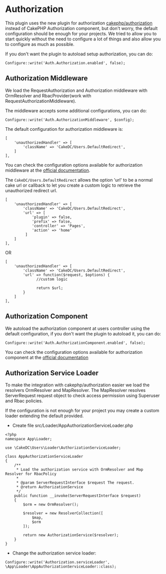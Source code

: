 Authorization
=============
This plugin uses the new plugin for authorization [cakephp/authorization](https://github.com/cakephp/authorization/)
instead of CakePHP Authorization component, but don't worry, the default configuration should be enough for your
projects. We tried to allow you to start quickly without the need to configure a lot of things and also
allow you to configure as much as possible.


If you don't want the plugin to autoload setup authorization, you can do:
```
Configure::write('Auth.Authorization.enabled', false);
```

Authorization Middleware
------------------------
We load the RequestAuthorization and Authorization middleware with OrmResolver and RbacProvider(work with RequestAuthorizationMiddleware).

The middleware accepts some additional configurations, you can do:
```
Configure::write('Auth.AuthorizationMiddleware', $config);
```

The default configuration for authorization middleware is:
```
[
    'unauthorizedHandler' => [
        'className' => 'CakeDC/Users.DefaultRedirect',
    ]
],
```

You can check the configuration options available for authorization middleware at the
[official documentation](https://github.com/cakephp/authorization/blob/master/docs/Middleware.md).

The `CakeDC/Users.DefaultRedirect` allows the option 'url' to be a normal cake url or callback to let
you create a custom logic to retrieve the unauthorized redirect url.

```
[
    'unauthorizedHandler' => [
        'className' => 'CakeDC/Users.DefaultRedirect',
        'url' => [
            'plugin' => false,
            'prefix' => false,
            'controller' => 'Pages',
            'action' => 'home'
         ]
    ]
],
```
OR
```
[
    'unauthorizedHandler' => [
        'className' => 'CakeDC/Users.DefaultRedirect',
        'url' => function($request, $options) {
              //custom logic

              return $url;
        }
    ]
],
```
Authorization Component
-----------------------
We autoload the authorization component at users controller using the default configuration,
if you don't want the plugin to autoload it, you can do:
```
Configure::write('Auth.AuthorizationComponent.enabled', false);
```

You can check the configuration options available for authorization component at the
[official documentation](https://github.com/cakephp/authorization/blob/master/docs/Component.md)

Authorization Service Loader
-----------------------------
To make the integration with cakephp/authorization easier we load the resolvers OrmResolver and MapResolver.
The MapResolver resolves ServerRequest request object to check access permission using Superuser and Rbac policies.

If the configuration is not enough for your project you may create a custom loader extending the
default provided.

- Create file src/Loader/AppAuthorizationServiceLoader.php

```
<?php
namespace App\Loader;

use \CakeDC\Users\Loader\AuthorizationServiceLoader;

class AppAuthorizationServiceLoader
{
    /**
     * Load the authorization service with OrmResolver and Map Resolver for RbacPolicy
     *
     * @param ServerRequestInterface $request The request.
     * @return AuthorizationService
     */
    public function __invoke(ServerRequestInterface $request)
    {
        $orm = new OrmResolver();

        $resolver = new ResolverCollection([
            $map,
            $orm
        ]);

        return new AuthorizationService($resolver);
    }
}
```
- Change the authorization service loader:

```
Configure::write('Authorization.serviceLoader', \App\Loader\AppAuthorizationServiceLoader::class);
```
